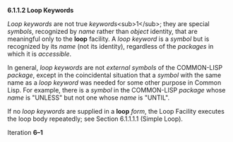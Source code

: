 **6.1.1.2 Loop Keywords** 

*Loop keywords* are not true *keywords*\<sub\>1\</sub\>; they are special *symbols*, recognized by *name* rather than *object* identity, that are meaningful only to the **loop** facility. A *loop keyword* is a *symbol* but is recognized by its *name* (not its identity), regardless of the *packages* in which it is *accessible*. 

In general, *loop keywords* are not *external symbols* of the COMMON-LISP *package*, except in the coincidental situation that a *symbol* with the same name as a *loop keyword* was needed for some other purpose in Common Lisp. For example, there is a *symbol* in the COMMON-LISP *package* whose *name* is "UNLESS" but not one whose *name* is "UNTIL". 

If no *loop keywords* are supplied in a **loop** *form*, the Loop Facility executes the loop body repeatedly; see Section 6.1.1.1.1 (Simple Loop). 

Iteration **6–1**

 

 

